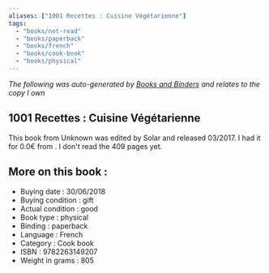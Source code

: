 ```yaml
---
aliases: ["1001 Recettes : Cuisine Végétarienne"] 
tags: 
  - "books/not-read" 
  - "books/paperback" 
  - "books/french"
  - "books/cook-book"
  - "books/physical"
---
```


_The following was auto-generated by [Books and Binders](Books%20and%20Binders.md) and relates to the copy I own_
## 1001 Recettes : Cuisine Végétarienne
This book from Unknown was edited by Solar and released 03/2017. I had it for 0.0€ from . I don't read the 409 pages yet.

## More on this book :
- Buying date : 30/06/2018
- Buying condition : gift
- Actual condition : good
- Book type : physical
- Binding : paperback
- Language : French
- Category : Cook book
- ISBN : 9782263149207
- Weight in grams : 805
